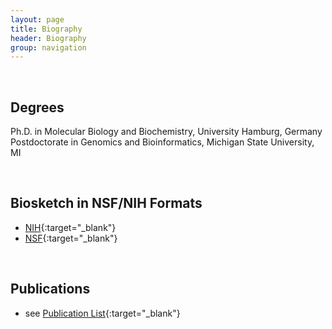 ```yaml
---
layout: page
title: Biography
header: Biography
group: navigation
---
```

<br/>

## Degrees  

Ph.D. in Molecular Biology and Biochemistry, University Hamburg, Germany  
Postdoctorate in Genomics and Bioinformatics, Michigan State University, MI  

<br/>

## Biosketch in NSF/NIH Formats

* [NIH](https://docs.google.com/document/d/1A3UwqyzVqVv_11cG0nQKDMUbZ-W2Qg0QLBITL66OuRM/edit?usp=sharing){:target="_blank"}
* [NSF](https://docs.google.com/document/d/17EQxWPAVNkBwgAFqkefRmy_Y3XRlyUMeicPegRDXqeo/edit?usp=sharing){:target="_blank"}

<br/>

## Publications

* see [Publication List]({{site.baseurl}}/pubs/){:target="_blank"}

